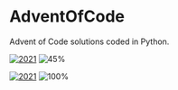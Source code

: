 # AdventOfCode
Advent of Code solutions coded in Python.



[![2021](https://img.shields.io/badge/2021-11_/_24-red?style=for-the-badge)](https://github.com/Carlosma7/AdventOfCode/tree/main/2021/Days) ![45%](https://progress-bar.dev/45)

[![2021](https://img.shields.io/badge/2022-3_/_3-blue?style=for-the-badge)](https://github.com/Carlosma7/AdventOfCode/tree/main/2021/Days) ![100%](https://progress-bar.dev/100)
